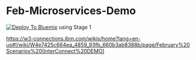# Feb-Microservices-Demo

[![Deploy To Bluemix](https://bluemix.net/deploy/button.png)](https://dev-console.stage1.ng.bluemix.net/develop/setup/deploy/?repository=https%3A//github.com/skaegi/toolchain-demo.git) using Stage 1


https://w3-connections.ibm.com/wikis/home?lang=en-us#!/wiki/W4e7425c664ea_4859_93fb_660b3ab8388b/page/February%20Scenarios%20(InterConnect%20DEMO)
